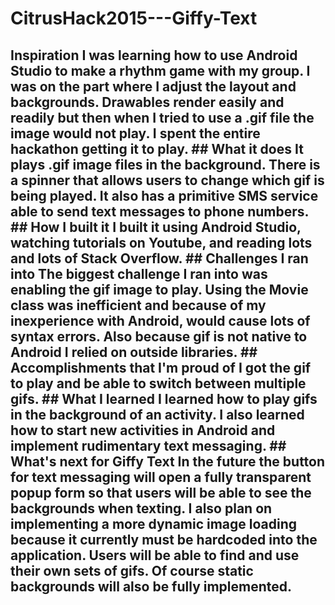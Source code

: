 # CitrusHack2015---Giffy-Text
## Inspiration I was learning how to use Android Studio to make a rhythm game with my group. I was on the part where I adjust the layout and backgrounds. Drawables render easily and readily but then when I tried to use a .gif file the image would not play. I spent the entire hackathon getting it to play. ## What it does It plays .gif image files in the background. There is a spinner that allows users to change which gif is being played. It also has a primitive SMS service able to send text messages to phone numbers. ## How I built it I built it using Android Studio, watching tutorials on Youtube, and reading lots and lots of Stack Overflow. ## Challenges I ran into The biggest challenge I ran into was enabling the gif image to play. Using the Movie class was inefficient and because of my inexperience with Android, would cause lots of syntax errors. Also because gif is not native to Android I relied on outside libraries. ## Accomplishments that I'm proud of I got the gif to play and be able to switch between multiple gifs. ## What I learned I learned how to play gifs in the background of an activity. I also learned how to start new activities in Android and implement rudimentary text messaging. ## What's next for Giffy Text In the future the button for text messaging will open a fully transparent popup form so that users will be able to see the backgrounds when texting. I also plan on implementing a more dynamic image loading because it currently must be hardcoded into the application. Users will be able to find and use their own sets of gifs. Of course static backgrounds will also be fully implemented. 
